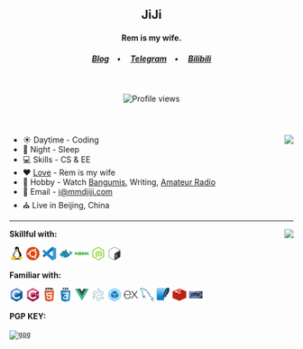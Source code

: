 <!-- https://github.com/mmdjiji -->

<style>
  header {
    text-align: center;
  }
</style>

<header>
  <h2>JiJi</h2>
  <h4>Rem is my wife.</h4>
  <h5>
    <a href="https://mmdjiji.com">Blog</a>&emsp;•&emsp;
    <a href="https://t.me/mmdjiji">Telegram</a>&emsp;•&emsp;
    <a href="https://space.bilibili.com/11955810">Bilibili</a>
  </h5>
  <br>

  ![Profile views](https://komarev.com/ghpvc/?username=mmdjiji&color=blue)

</header>

<a href="https://sourcerer.io/satouriko"><img align="right" src="https://github-readme-stats.vercel.app/api?username=mmdjiji&show_icons=true&icon_color=fff&bg_color=30,e96443,904e95&title_color=fff&text_color=fff" height="150" /></a>

* ☀️ Daytime - Coding
* 🌙 Night - Sleep
* 💻 Skills - CS & EE
* ❤️ [Love](https://jiji.love) - Rem is my wife
* 🎀 Hobby - Watch [Bangumis](https://mmdjiji.com/bangumis), Writing, [Amateur Radio](https://github.com/mmdjiji/amateur-radio)
* 💌 Email - i@mmdjiji.com
* ⛪ Live in Beijing, China

---

<a href="https://github.com/mmdjiji"><img align="right" src="https://github-readme-stats.vercel.app/api/top-langs/?username=mmdjiji&layout=compact&theme=dracula" height="150" /></a>

**Skillful with:**

<code><img src="https://raw.githubusercontent.com/devicons/devicon/master/icons/linux/linux-original.svg" alt="linux" height="25"/></code>
<code><img src="https://raw.githubusercontent.com/devicons/devicon/master/icons/ubuntu/ubuntu-plain.svg" alt="ubuntu" height="25"/></code>
<code><img src="https://raw.githubusercontent.com/devicons/devicon/master/icons/vscode/vscode-original.svg" alt="vscode" height="25"/></code>
<code><img src="https://raw.githubusercontent.com/devicons/devicon/master/icons/docker/docker-original.svg" alt="docker" height="25"/></code>
<code><img src="https://raw.githubusercontent.com/devicons/devicon/master/icons/nginx/nginx-original.svg" alt="nginx" height="25"/></code>
<code><img src="https://raw.githubusercontent.com/devicons/devicon/master/icons/nodejs/nodejs-original.svg" alt="nodejs" height="25"/></code>
<code><img src="https://raw.githubusercontent.com/devicons/devicon/master/icons/bash/bash-original.svg" alt="bash" height="25"/></code>

**Familiar with:**

<code><img src="https://raw.githubusercontent.com/devicons/devicon/master/icons/c/c-original.svg" alt="c" height="25"/></code>
<code><img src="https://raw.githubusercontent.com/devicons/devicon/master/icons/cplusplus/cplusplus-original.svg" alt="cplusplus" height="25"/></code>
<code><img src="https://raw.githubusercontent.com/devicons/devicon/master/icons/html5/html5-original-wordmark.svg" alt="html5" height="25"/></code>
<code><img src="https://raw.githubusercontent.com/devicons/devicon/master/icons/css3/css3-original-wordmark.svg" alt="css3" height="25"/></code>
<code><img src="https://raw.githubusercontent.com/devicons/devicon/master/icons/vuejs/vuejs-original.svg" alt="vuejs" height="25"/></code>
<code><img src="https://raw.githubusercontent.com/devicons/devicon/master/icons/electron/electron-original.svg" alt="electron" height="25"/></code>
<code><img src="https://raw.githubusercontent.com/devicons/devicon/master/icons/webpack/webpack-original.svg" alt="webpack" height="25"/></code>
<code><img src="https://raw.githubusercontent.com/devicons/devicon/master/icons/express/express-original.svg" alt="express" height="25"/></code>
<code><img src="https://raw.githubusercontent.com/devicons/devicon/master/icons/mysql/mysql-original.svg" alt="mysql" height="25"/></code>
<code><img src="https://raw.githubusercontent.com/devicons/devicon/master/icons/sqlite/sqlite-original.svg" alt="sqlite" height="25"/></code>
<code><img src="https://raw.githubusercontent.com/devicons/devicon/master/icons/redis/redis-original.svg" alt="redis" height="25"/></code>
<code><img src="https://raw.githubusercontent.com/devicons/devicon/master/icons/php/php-original.svg" alt="php" height="25"/></code>

**PGP KEY:**

<code><a href="pgp.asc"><img src="https://upload.wikimedia.org/wikipedia/commons/a/a3/GnuPG-Logo.svg" alt="gpg" height="25" /></a></code>
